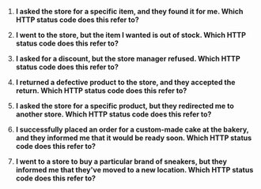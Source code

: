 
1. **I asked the store for a specific item, and they found it for me. Which HTTP status code does this refer to?**


2. **I went to the store, but the item I wanted is out of stock. Which HTTP status code does this refer to?**


3. **I asked for a discount, but the store manager refused. Which HTTP status code does this refer to?**


4. **I returned a defective product to the store, and they accepted the return. Which HTTP status code does this refer to?**


5. **I asked the store for a specific product, but they redirected me to another store. Which HTTP status code does this refer to?**


6. **I successfully placed an order for a custom-made cake at the bakery, and they informed me that it would be ready soon. Which HTTP status code does this refer to?**


7. **I went to a store to buy a particular brand of sneakers, but they informed me that they've moved to a new location. Which HTTP status code does this refer to?**

